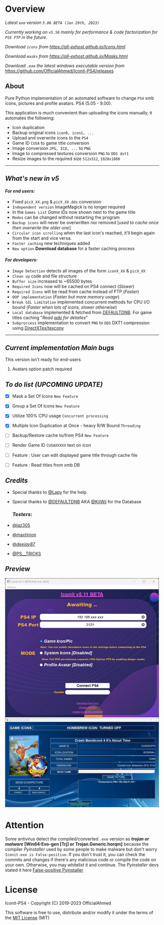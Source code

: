 # Overview

_Latest `exe` version `5.06 BETA (Jan 29th, 2023)`_

_Currently working on `v5.56` mainly for performance & code factorization for `PS5 FTP` in the future_.

*Download `icons` from <https://all-exhost.github.io/Icons.html>*

*Download `masks` from <https://all-exhost.github.io/Masks.html>*

*Download `.exe` the latest windows executable version from* <https://github.com/OfficialAhmed/Iconit-PS4/releases>

## About

Pure Python implementation of an automated software to change `PS4` xmb icons, pictures and profile avatars. PS4 (5.05 - 9.00).

This application is much convenient than uploading the icons manually, it automates the following:

* Icon duplication 
* Backup original icons `icon0, icon1, ...`
* Upload and overwrite icons to the `PS4`  
* Game ID `CUSA` to game title conversion
* Image conversion `JPG, ICO, ...` to `PNG`
* Image to compressed textures conversion `PNG` to `DDS dxt1`
* Resize images to the required size `512x512`, `1920x1080`

________________________________________

## *What's new in v5*

#### _For end users:_

*  Fixed `picX_XX.png` & `picX_XX.dds` conversion
*  `Independent version` ImageMagick is no longer required
*  In the `Games List` _Game IDs_ now shown next to the game title
*  `Modes` can be changed without restarting the program
*  `Backup icons` will never be overwritten nor removed [_used to cache once then overwrite the older one_]
*  `Circular icon scrolling` when the last icon's reached, it'll begin again from the start and vice versa.
*  `Faster caching` new techniques added
*  `New option` __Download database__ for a faster caching process
 
#### _For developers:_
*  `Image Detection` detects all images of the form `iconX_XX` & `picX_XX`
*  `Clean up` code and file structure
*  `Buffer size` increased to ~65500 bytes
*  `Required Icons` now will be cached on PS4 connect (_Slower_)
*  `Required Icons` will be read from cache instead of FTP (_Faster_)
*  `OOP implementation` (_Faster but more memory usage_)
*  `Break GIL Limitation` implemented concurrent methods for CPU I/O bound (_Faster when lots of icons, slower otherwise_)
*  `Local database` implemented & fetched from [DEFAULTDNB](https://github.com/DEFAULTDNB/DEFAULTDNB.github.io). For game titles caching "_Read [wiki](https://github.com/OfficialAhmed/Iconit-PS4/wiki/Performance) for detailes_"
*  `Subproccess` implementation to convert `PNG` to `DDS` DXT1 compression using [DirectXTex/texconv](https://github.com/Microsoft/DirectXTex/wiki/Texconv)
________________________________________

## *Current implementation Main bugs* 
 This version isn't ready for end-users
1. Avatars option patch required

## _To do list (UPCOMING UPDATE)_

* [x] Mask a Set Of Icons `New Feature`
* [x] Group a Set Of Icons `New Feature`

* [x] Utilize 100% CPU usage `Concurrent processing`
* [x] Multiple Icon Duplication at Once - heavy R/W Bound `Threading`

* [ ] Backup/Restore cache to/from PS4 `New Feature`
* [ ] Render Game ID `CUSAXXXXX` text on icon
* [ ] Feature : User can edit displayed game title through cache file
* [ ] Feature : Read titles from xmb DB 

## _Credits_
* Special thanks to [@Lapy](https://twitter.com/Lapy05575948) for the help.
* Special thanks to [@DEFAULTDNB](https://github.com/DEFAULTDNB) AKA [@KiiWii](https://twitter.com/DefaultDNB) for the Database

    ### _Testers_:
* [@laz305](https://twitter.com/laz305)
* [@maxtinion](https://twitter.com/maxtinion)
* [@_deejay87_](https://twitter.com/_deejay87_)
* [@PS__TRICKS](https://twitter.com/PS__TRICKS)

## _Preview_
![Main_screen](Interface/view/main_screen.jpg)
![Icons_screen](Interface/view/icons_screen.jpg)

# Attention

Some antivirus detect the compiled/converted `.exe` version as **_trojan or malware_ [Win64:Evo-gen [Trj] or Trojan.Generic.horqm]** because the compiler _Pyinstaller_ used by some people to make malware but don't worry `Iconit.exe is False-positive`. If you don't trust it, you can check the commits and changes if there's any malicious code or compile the code on your own. Otherwise, you may whitelist it and continue. 
The _Pyinstaller_ devs stated it here [False-positive Pyinstaller](https://github.com/pyinstaller/pyinstaller/issues/6754)

# License
Iconit-PS4 - Copyright (C) 2019-2023 OfficialAhmed

This software is free to use, distribute and/or modify it under the terms of the [MIT License](LICENSE) (MIT)
